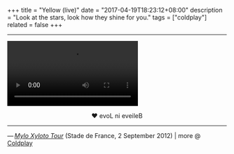 +++
title = "Yellow (live)"
date = "2017-04-19T18:23:12+08:00"
description = "Look at the stars, look how they shine for you."
tags = ["coldplay"]
related = false
+++

<hr class="coldplay" />

<video src="QmP2JZN8VryzNXeXEHBYPbRfExQ186HzbrxLLQrWPMBNvp" controls></video>

<div style="text-align: center">❤ evoL ni eveileB</div>

<hr class="coldplay" />

<div class="coldplay-footer">— <a href="https://timeline.coldplay.com/show/stade-de-france/" target="_blank"><i>Mylo Xyloto Tour</i></a> (Stade de France, 2 September 2012) | more @ <a href="/coldplay/">Coldplay</a></div>
